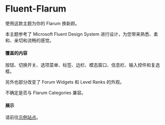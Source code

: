 # Fluent-Flarum

使用这款主题为你的 Flarum 换新颜。

本主题参考了 Microsoft Fluent Design System 进行设计，为您带来熟悉、柔和、亲切和流畅的感觉。

#### 覆盖的内容

按钮、切换开关、选项菜单、标签、边栏、模态窗口、信息栏、输入控件和复选框。

另外也部分改变了 Forum Widgets 和 Level Ranks 的外观。

不确定是否与 Flarum Categories 兼容。

#### 展示

请前往[示例站点](https://dellzhackintosh.github.io/fluent-flarum/)。
